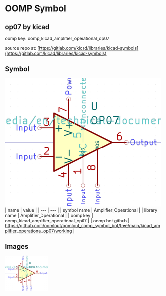 # OOMP Symbol  
## op07  by kicad  
  
oomp key: oomp_kicad_amplifier_operational_op07  
  
source repo at: [https://gitlab.com/kicad/libraries/kicad-symbols](https://gitlab.com/kicad/libraries/kicad-symbols)  
## Symbol  
  
[![working.png](working_600.png)](working.png)  
| name | value | 
| --- | --- | 
| symbol name | Amplifier_Operational | 
| library name | Amplifier_Operational | 
| oomp key | oomp_kicad_amplifier_operational_op07 | 
| oomp bot github | https://github.com/oomlout/oomlout_oomp_symbol_bot/tree/main/kicad_amplifier_operational_op07/working | 
## Images  
  
[![working.png](working_140.png)](working.png)  

